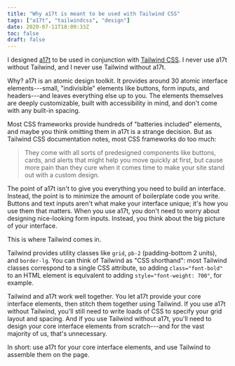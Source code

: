 ```yaml
---
title: "Why a17t is meant to be used with Tailwind CSS"
tags: ["a17t", "tailwindcss", "design"]
date: 2020-07-11T18:09:33Z
toc: false
draft: false
---
```


I designed [a17t](https://a17t.miles.land) to be used in conjunction with [Tailwind CSS](https://tailwindcss.com). I never use a17t without Tailwind, and I never use Tailwind without a17t.

Why? a17t is an atomic design toolkit. It provides around 30 atomic interface elements---small, "indivisible" elements like buttons, form inputs, and headers---and leaves everything else up to you. The elements themselves are deeply customizable, built with accessibility in mind, and don't come with any built-in spacing.

Most CSS frameworks provide hundreds of "batteries included" elements, and maybe you think omitting them in a17t is a strange decision. But as Tailwind CSS documentation notes, most CSS frameworks do too much:

> They come with all sorts of predesigned components like buttons, cards, and alerts that might help you move quickly at first, but cause more pain than they cure when it comes time to make your site stand out with a custom design.

The point of a17t isn't to give you everything you need to build an interface. Instead, the point is to minimize the amount of boilerplate code you write. Buttons and text inputs aren't what make your interface unique; it's how you use them that matters. When you use a17t, you don't need to worry about designing nice-looking form inputs. Instead, you think about the big picture of your interface.

This is where Tailwind comes in.

Tailwind provides utility classes like `grid`, `pb-2` (padding-bottom 2 units), and `border-lg`. You can think of Tailwind as "CSS shorthand": most Tailwind classes correspond to a single CSS attribute, so adding `class="font-bold"` to an HTML element is equivalent to adding `style="font-weight: 700"`, for example.

Tailwind and a17t work well together. You let a17t provide your core interface elements, then stitch them together using Tailwind. If you use a17t without Tailwind, you'll still need to write loads of CSS to specify your grid layout and spacing. And if you use Tailwind without a17t, you'll need to design your core interface elements from scratch---and for the vast majority of us, that's unnecessary.

In short: use a17t for your core interface elements, and use Tailwind to assemble them on the page.
